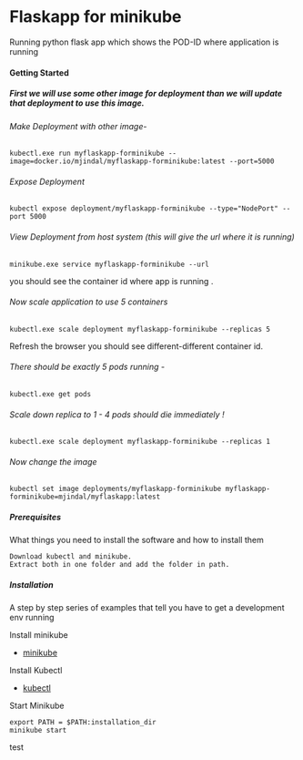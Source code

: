# Flaskapp for minikube

Running python flask app which shows the POD-ID where application is running

#### Getting Started

##### First we will use some other image for deployment than we will update that deployment to use this image.

###### Make Deployment with other image-
```
kubectl.exe run myflaskapp-forminikube --image=docker.io/mjindal/myflaskapp-forminikube:latest --port=5000
```
###### Expose Deployment
```
kubectl expose deployment/myflaskapp-forminikube --type="NodePort" --port 5000
```

###### View Deployment from host system (this will give the url where it is running)
```
minikube.exe service myflaskapp-forminikube --url
```
you should see the container id where app is running .

###### Now scale application to use 5 containers
```
kubectl.exe scale deployment myflaskapp-forminikube --replicas 5
```
Refresh the browser you should see different-different container id.

###### There should be exactly 5 pods running -
```
kubectl.exe get pods
```

###### Scale down replica to 1 - 4 pods should die immediately !
```
kubectl.exe scale deployment myflaskapp-forminikube --replicas 1
```
###### Now change the image
```
kubectl set image deployments/myflaskapp-forminikube myflaskapp-forminikube=mjindal/myflaskapp:latest
```
##### Prerequisites

What things you need to install the software and how to install them

```
Download kubectl and minikube.
Extract both in one folder and add the folder in path.

```

##### Installation

A step by step series of examples that tell you have to get a development env running

Install minikube

* [minikube](https://github.com/kubernetes/minikube/releases)


Install Kubectl

* [kubectl](https://kubernetes.io/docs/tasks/tools/install-kubectl/)


Start Minikube

```
export PATH = $PATH:installation_dir
minikube start

```

test

